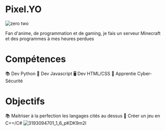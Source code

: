 # Pixel.YO
![zero two](https://user-images.githubusercontent.com/83309151/130334570-5519591e-1311-49e9-a6a8-eb11158cb5bc.gif)


Fan d'anime, de programmation et de gaming, je fais un serveur Minecraft et des programmes à mes heures perdues

# Compétences

📚 Dev Python
🍵 Dev Javascript
🖥 Dev HTML/CSS
🚨 Apprentie Cyber-Sécurité

# Objectifs

📚 Maitriser à la perfection les langages cités au dessus
👻 Créer un jeu en C++/C#
![3193094701_1_6_pKDK9m2l](https://user-images.githubusercontent.com/83309151/130334601-548bdc02-a61b-4aee-a171-8317dbf66fb2.gif)
